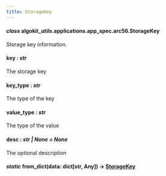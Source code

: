 ```yaml
---
title: StorageKey
---
```

#### *class* algokit_utils.applications.app_spec.arc56.StorageKey

Storage key information.

#### key *: str*

The storage key

#### key_type *: str*

The type of the key

#### value_type *: str*

The type of the value

#### desc *: str | None* *= None*

The optional description

#### *static* from_dict(data: dict[str, Any]) → [StorageKey](#algokit_utils.applications.app_spec.arc56.StorageKey)